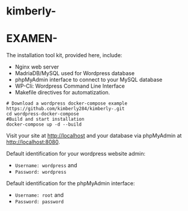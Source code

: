 # kimberly-
# EXAMEN-
<!-- README.md is generated from README.Rmd. Please edit that file -->




The installation tool kit, provided here, include:

  - Nginx web server
  - MadriaDB/MySQL used for Wordpress database
  - phpMyAdmin interface to connect to your MySQL database
  - WP-Cli: Wordpress Command Line Interface
  - Makefile directives for automatization.


``` bass
# Download a wordpress docker-compose example
https://github.com/kimberly284/kimberly-.git
cd wordpress-docker-compose
#Build and start installation 
docker-compose up -d --build
```

Visit your site at <http://localhost> and your database via phpMyAdmin
at <http://localhost:8080>.

Default identification for your wordpress website admin:

  - `Username: wordpress` and
  - `Password: wordpress`

Default identification for the phpMyAdmin interface:

  - `Username: root` and
  - `Password: password`

